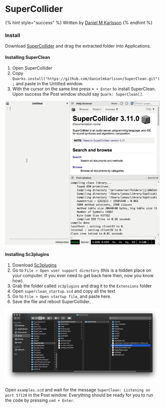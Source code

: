# SuperCollider

{% hint style="success" %}
Written by [Daniel M Karlsson](http://danielmkarlsson.com/)
{% endhint %}

### Install

Download [SuperCollider](https://supercollider.github.io/download) and drag the extracted folder into Applications.

#### Installing SuperClean

1. Open SuperCollider
2. Copy `Quarks.install("https://github.com/danielmkarlsson/SuperClean.git");` and paste in the Untitled window.
3. With the cursor on the same line press `⌘ + Enter` to install SuperClean. Upon success the Post window should say `Quark: SuperClean[]`.

![](../.gitbook/assets/supercollider-01.gif)

#### Installing Sc3plugins

1. Download [Sc3plugins](https://supercollider.github.io/sc3-plugins/)
2. Go to `File > Open user support directory` \(this is a hidden place on your computer. If you ever need to get back here then, now you know how\). 
3. Grab the folder called `sc3plugins` and drag it to the `Extensions` folder
4. Open `superclean_startup.scd` and copy all the text
5. Go to `File > Open startup file`, and paste here.
6. Save the file and reboot SuperCollider.

![](../.gitbook/assets/supercollider-02.png)

Open `examples.scd` and wait for the message `SuperClean: Listening on port 57120` in the Post window. Everything should be ready for you to run the code by pressing `cmd + Enter`.



